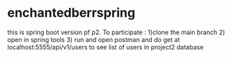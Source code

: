 # enchantedberrspring
this is spring boot version pf p2.
To participate :
1)clone the main branch 
2) open in spring tools
3) run and open postman and do get at localhost:5555/api/v1/users   to see list of users in project2 database
